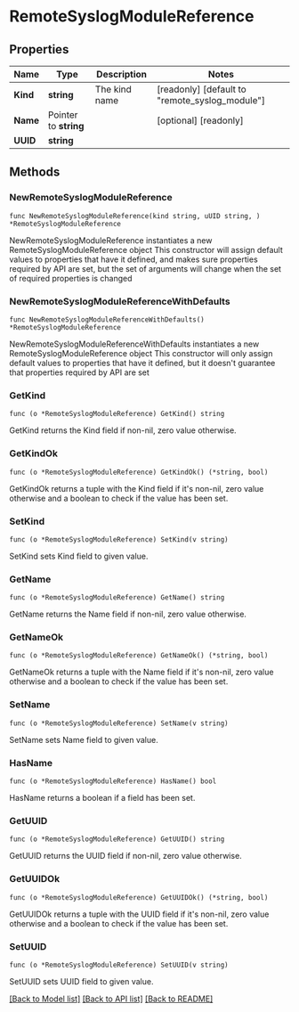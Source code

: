 # RemoteSyslogModuleReference

## Properties

Name | Type | Description | Notes
------------ | ------------- | ------------- | -------------
**Kind** | **string** | The kind name | [readonly] [default to "remote_syslog_module"]
**Name** | Pointer to **string** |  | [optional] [readonly] 
**UUID** | **string** |  | 

## Methods

### NewRemoteSyslogModuleReference

`func NewRemoteSyslogModuleReference(kind string, uUID string, ) *RemoteSyslogModuleReference`

NewRemoteSyslogModuleReference instantiates a new RemoteSyslogModuleReference object
This constructor will assign default values to properties that have it defined,
and makes sure properties required by API are set, but the set of arguments
will change when the set of required properties is changed

### NewRemoteSyslogModuleReferenceWithDefaults

`func NewRemoteSyslogModuleReferenceWithDefaults() *RemoteSyslogModuleReference`

NewRemoteSyslogModuleReferenceWithDefaults instantiates a new RemoteSyslogModuleReference object
This constructor will only assign default values to properties that have it defined,
but it doesn't guarantee that properties required by API are set

### GetKind

`func (o *RemoteSyslogModuleReference) GetKind() string`

GetKind returns the Kind field if non-nil, zero value otherwise.

### GetKindOk

`func (o *RemoteSyslogModuleReference) GetKindOk() (*string, bool)`

GetKindOk returns a tuple with the Kind field if it's non-nil, zero value otherwise
and a boolean to check if the value has been set.

### SetKind

`func (o *RemoteSyslogModuleReference) SetKind(v string)`

SetKind sets Kind field to given value.


### GetName

`func (o *RemoteSyslogModuleReference) GetName() string`

GetName returns the Name field if non-nil, zero value otherwise.

### GetNameOk

`func (o *RemoteSyslogModuleReference) GetNameOk() (*string, bool)`

GetNameOk returns a tuple with the Name field if it's non-nil, zero value otherwise
and a boolean to check if the value has been set.

### SetName

`func (o *RemoteSyslogModuleReference) SetName(v string)`

SetName sets Name field to given value.

### HasName

`func (o *RemoteSyslogModuleReference) HasName() bool`

HasName returns a boolean if a field has been set.

### GetUUID

`func (o *RemoteSyslogModuleReference) GetUUID() string`

GetUUID returns the UUID field if non-nil, zero value otherwise.

### GetUUIDOk

`func (o *RemoteSyslogModuleReference) GetUUIDOk() (*string, bool)`

GetUUIDOk returns a tuple with the UUID field if it's non-nil, zero value otherwise
and a boolean to check if the value has been set.

### SetUUID

`func (o *RemoteSyslogModuleReference) SetUUID(v string)`

SetUUID sets UUID field to given value.



[[Back to Model list]](../README.md#documentation-for-models) [[Back to API list]](../README.md#documentation-for-api-endpoints) [[Back to README]](../README.md)


